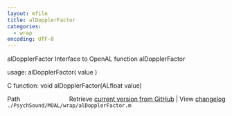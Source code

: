 ```yaml
---
layout: mfile
title: alDopplerFactor
categories:
  - wrap
encoding: UTF-8
---
```


alDopplerFactor  Interface to OpenAL function alDopplerFactor

usage:  alDopplerFactor\( value \)

C function:  void alDopplerFactor\(ALfloat value\)


<div class="code_header" style="text-align:right;">
  <span style="float:left;">Path&nbsp;&nbsp;</span> <span class="counter">Retrieve <a href=
  "https://raw.github.com/Psychtoolbox-3/Psychtoolbox-3/beta/./PsychSound/MOAL/wrap/alDopplerFactor.m">current version from GitHub</a> | View <a href=
  "https://github.com/Psychtoolbox-3/Psychtoolbox-3/commits/beta/./PsychSound/MOAL/wrap/alDopplerFactor.m">changelog</a></span>
</div>
<div class="code">
  <code>./PsychSound/MOAL/wrap/alDopplerFactor.m</code>
</div>
